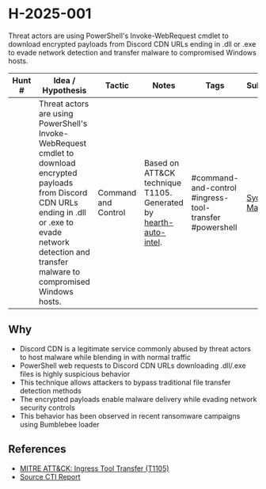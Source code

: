 # H-2025-001

Threat actors are using PowerShell's Invoke-WebRequest cmdlet to download encrypted payloads from Discord CDN URLs ending in .dll or .exe to evade network detection and transfer malware to compromised Windows hosts.

| Hunt # | Idea / Hypothesis | Tactic | Notes | Tags | Submitter |
|--------|------------------|---------|-------|------|-----------|
| | Threat actors are using PowerShell's Invoke-WebRequest cmdlet to download encrypted payloads from Discord CDN URLs ending in .dll or .exe to evade network detection and transfer malware to compromised Windows hosts. | Command and Control | Based on ATT&CK technique T1105. Generated by [hearth-auto-intel](https://github.com/THORCollective/HEARTH). | #command-and-control #ingress-tool-transfer #powershell | [Sydney Marrone](https://www.linkedin.com/in/sydneymarrone/) |

## Why
- Discord CDN is a legitimate service commonly abused by threat actors to host malware while blending in with normal traffic
- PowerShell web requests to Discord CDN URLs downloading .dll/.exe files is highly suspicious behavior
- This technique allows attackers to bypass traditional file transfer detection methods
- The encrypted payloads enable malware delivery while evading network security controls
- This behavior has been observed in recent ransomware campaigns using Bumblebee loader

## References
- [MITRE ATT&CK: Ingress Tool Transfer (T1105)](https://attack.mitre.org/techniques/T1105/)
- [Source CTI Report](https://thedfirreport.com/2025/08/05/from-bing-search-to-ransomware-bumblebee-and-adaptixc2-deliver-akira/)